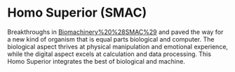 # Homo Superior (SMAC)

Breakthroughs in [Biomachinery%20%28SMAC%29](Biomachinery) and paved the way for a new kind of organism that is equal parts biological and computer. The biological aspect thrives at physical manipulation and emotional experience, while the digital aspect excels at calculation and data processing. This Homo Superior integrates the best of biological and machine.